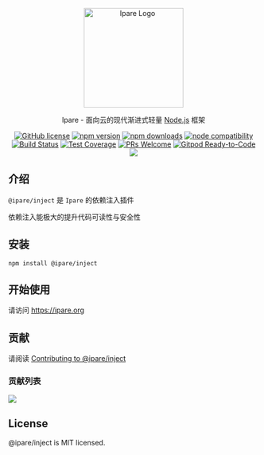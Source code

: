 <p align="center">
  <a href="https://ipare.org/" target="blank"><img src="https://ipare.org/images/logo.png" alt="Ipare Logo" width="200"/></a>
</p>

<p align="center">Ipare - 面向云的现代渐进式轻量 <a href="http://nodejs.org" target="_blank">Node.js</a> 框架</p>
<p align="center">
    <a href="https://github.com/ipare/inject/blob/main/LICENSE" target="_blank"><img src="https://img.shields.io/badge/license-MIT-blue.svg" alt="GitHub license" /></a>
    <a href=""><img src="https://img.shields.io/npm/v/@ipare/inject.svg" alt="npm version"></a>
    <a href=""><img src="https://badgen.net/npm/dt/@ipare/inject" alt="npm downloads"></a>
    <a href="https://nodejs.org/en/about/releases/"><img src="https://img.shields.io/node/v/vite.svg" alt="node compatibility"></a>
    <a href="#"><img src="https://github.com/ipare/inject/actions/workflows/test.yml/badge.svg?branch=main" alt="Build Status"></a>
    <a href="https://codecov.io/gh/ipare/inject/branch/main"><img src="https://img.shields.io/codecov/c/github/ipare/inject/main.svg" alt="Test Coverage"></a>
    <a href="https://github.com/ipare/inject/pulls"><img src="https://img.shields.io/badge/PRs-welcome-brightgreen.svg" alt="PRs Welcome"></a>
    <a href="https://gitpod.io/#https://github.com/ipare/inject"><img src="https://img.shields.io/badge/Gitpod-Ready--to--Code-blue?logo=gitpod" alt="Gitpod Ready-to-Code"></a>
    <a href="https://paypal.me/ihalwang" target="_blank"><img src="https://img.shields.io/badge/Donate-PayPal-ff3f59.svg"/></a>
</p>

## 介绍

`@ipare/inject` 是 `Ipare` 的依赖注入插件

依赖注入能极大的提升代码可读性与安全性

## 安装

```
npm install @ipare/inject
```

## 开始使用

请访问 <https://ipare.org>

## 贡献

请阅读 [Contributing to @ipare/inject](https://github.com/ipare/inject/blob/main/CONTRIBUTING.md)

### 贡献列表

<a href="https://github.com/ipare/inject/graphs/contributors">
  <img src="https://contrib.rocks/image?repo=ipare/inject" />
</a>

## License

@ipare/inject is MIT licensed.
